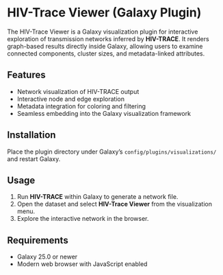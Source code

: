 # HIV-Trace Viewer (Galaxy Plugin)

The HIV-Trace Viewer is a Galaxy visualization plugin for interactive exploration of transmission networks inferred by **HIV-TRACE**. It renders graph-based results directly inside Galaxy, allowing users to examine connected components, cluster sizes, and metadata-linked attributes.

## Features
- Network visualization of HIV-TRACE output
- Interactive node and edge exploration
- Metadata integration for coloring and filtering
- Seamless embedding into the Galaxy visualization framework

## Installation
Place the plugin directory under Galaxy’s `config/plugins/visualizations/` and restart Galaxy.

## Usage
1. Run **HIV-TRACE** within Galaxy to generate a network file.
2. Open the dataset and select **HIV-Trace Viewer** from the visualization menu.
3. Explore the interactive network in the browser.

## Requirements
- Galaxy 25.0 or newer
- Modern web browser with JavaScript enabled
